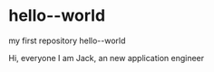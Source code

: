 # hello--world
my first repository hello--world

Hi, everyone
I am Jack, an new application engineer
